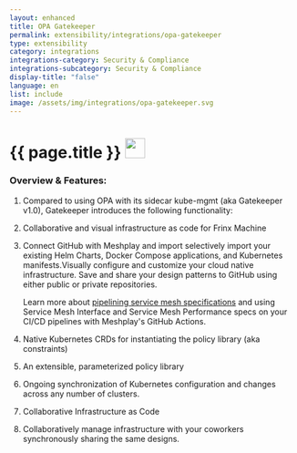 ```yaml
---
layout: enhanced
title: OPA Gatekeeper
permalink: extensibility/integrations/opa-gatekeeper
type: extensibility
category: integrations
integrations-category: Security & Compliance
integrations-subcategory: Security & Compliance
display-title: "false"
language: en
list: include
image: /assets/img/integrations/opa-gatekeeper.svg
---
```


<h1>{{ page.title }} <img src="{{ page.image }}" style="width: 35px; height: 35px;" /></h1>


<!-- This needs replaced with the Category property, not the sub-category.
 #### About: Compared to using OPA with its sidecar kube-mgmt (aka Gatekeeper v1.0), Gatekeeper introduces the following functionality: -->

### Overview & Features:

1. Compared to using OPA with its sidecar kube-mgmt (aka Gatekeeper v1.0), Gatekeeper introduces the following functionality:

2. Collaborative and visual infrastructure as code for Frinx Machine

4. 
    Connect GitHub with Meshplay and import selectively import your existing Helm Charts, Docker Compose applications, and Kubernetes manifests.Visually configure and customize your cloud native infrastructure.
    Save and share your design patterns to GitHub using either public or private repositories.



    Learn more about <a href="/blog/service-mesh-specifications/pipelining-service-mesh-specifications">pipelining service mesh specifications</a> and using Service Mesh Interface and Service Mesh Performance specs on your CI/CD pipelines with Meshplay's GitHub Actions.



5. Native Kubernetes CRDs for instantiating the policy library (aka constraints)

6. An extensible, parameterized policy library

7. Ongoing synchronization of Kubernetes configuration and changes across any number of clusters.

8. Collaborative Infrastructure as Code

9. Collaboratively manage infrastructure with your coworkers synchronously sharing the same designs.


